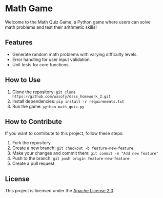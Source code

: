 # Math Game

Welcome to the Math Quiz Game, a Python game where users can solve math problems and test their arithmetic skills!

## Features

- Generate random math problems with varying difficulty levels.
- Error handling for user input validation.
- Unit tests for core functions.

## How to Use

1. Clone the repository: `git clone https://github.com/wasofy/dsss_homework_2.git`
2. Install dependencies: `pip install -r requirements.txt`
3. Run the game: `python math_quiz.py`

## How to Contribute

If you want to contribute to this project, follow these steps:

1. Fork the repository.
2. Create a new branch: `git checkout -b feature-new-feature`
3. Make your changes and commit them: `git commit -m "Add new feature"`
4. Push to the branch: `git push origin feature-new-feature`
5. Create a pull request.

## License

This project is licensed under the [Apache License 2.0](LICENSE).


